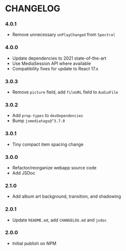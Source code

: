 # CHANGELOG

### 4.0.1

- Remove unnecessary `onPlayChanged` from `Spectral`

### 4.0.0

- Update dependencies to 2021 state-of-the-art
- Use MediaSession API where available
- Compatibility fixes for update to React 17.x

### 3.0.3

- Remove `picture` field, add `fileURL` field to `AudioFile`

### 3.0.2

- Add `prop-types` to `devDependencies`
- Bump `jsmediatags@^3.7.0`

### 3.0.1

- Tiny compact item spacing change

### 3.0.0

- Refactor/reorganize webapp source code
- Add JSDoc

### 2.1.0

-  Add album art background, transition, and shadowing

### 2.0.1

- Update `README.md`, add `CHANGELOG.md` and `jsdoc`

### 2.0.0

- Initial publish on NPM

